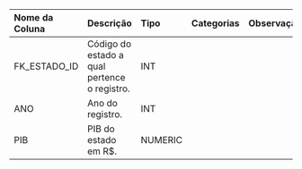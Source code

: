 | Nome da Coluna    | Descrição                                    | Tipo    | Categorias   | Observação    |
|:------------------|:---------------------------------------------|:--------|:-------------|:--------------|
| FK_ESTADO_ID      | Código do estado a qual pertence o registro. | INT     |              |               |
| ANO               | Ano do registro.                             | INT     |              |               |
| PIB               | PIB do estado em R$.                         | NUMERIC |              |               |